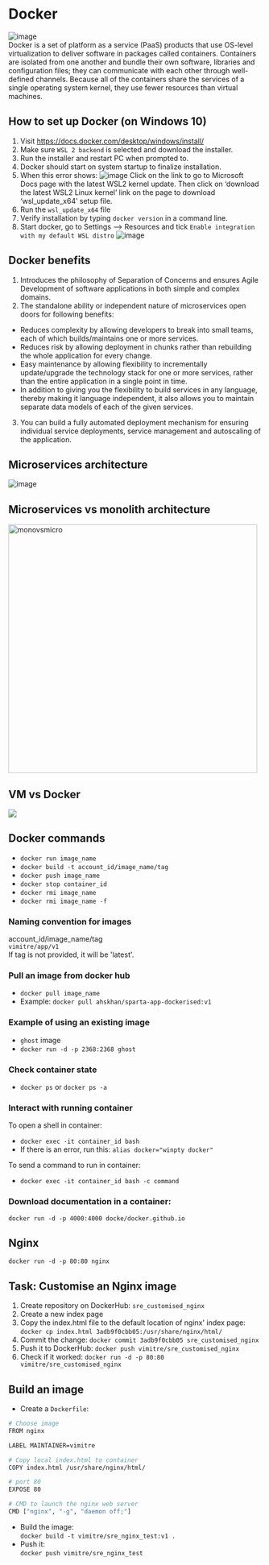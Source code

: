 # Docker
![image](https://user-images.githubusercontent.com/88156993/135049338-c479364d-10d6-4d84-91f6-a8ccf8757c73.png)
<br>
Docker is a set of platform as a service (PaaS) products that use OS-level virtualization to deliver software in packages called containers. Containers are isolated from one another and bundle their own software, libraries and configuration files; they can communicate with each other through well-defined channels. Because all of the containers share the services of a single operating system kernel, they use fewer resources than virtual machines.
## How to set up Docker (on Windows 10)
1. Visit https://docs.docker.com/desktop/windows/install/
2. Make sure `WSL 2 backend` is selected and download the installer.
3. Run the installer and restart PC when prompted to.
4. Docker should start on system startup to finalize installation. 
5. When this error shows:
![image](https://user-images.githubusercontent.com/88156993/135050408-6afcb6f2-3303-40d9-95c2-ff898783f939.png)
Click on the link to go to Microsoft Docs page with the latest WSL2 kernel update. Then click on ‘download the latest WSL2 Linux kernel’ link on the page to download ‘wsl_update_x64’ setup file.
6. Run the `wsl_update_x64` file
7. Verify installation by typing `docker version` in a command line.
8. Start docker, go to Settings --> Resources and tick `Enable integration with my default WSL distro`
![image](https://user-images.githubusercontent.com/88156993/135050987-a5bba51c-ead1-4f9a-ac1f-84c2b8fc07f2.png)

## Docker benefits 
1. Introduces the philosophy of Separation of Concerns and ensures Agile Development of software applications in both simple and complex domains.
2. The standalone ability or independent nature of microservices open doors for following benefits:
- Reduces complexity by allowing developers to break into small teams, each of which builds/maintains one or more services.
- Reduces risk by allowing deployment in chunks rather than rebuilding the whole application for every change.
- Easy maintenance by allowing flexibility to incrementally update/upgrade the technology stack for one or more services, rather than the entire application in a single point in time.
- In addition to giving you the flexibility to build services in any language, thereby making it language independent, it also allows you to maintain separate data models of each of the given services.
3. You can build a fully automated deployment mechanism for ensuring individual service deployments, service management and autoscaling of the application.
## Microservices architecture 
![image](https://user-images.githubusercontent.com/88156993/135049227-4af3559f-ca21-46c1-91fb-a18bb17c6e04.png)

## Microservices vs monolith architecture 
<img width="494" alt="monovsmicro" src="https://user-images.githubusercontent.com/88156993/135048402-7c7be67d-8018-4717-a7bd-3da3718a5723.png">

## VM vs Docker

<img src="https://user-images.githubusercontent.com/88156993/135048936-d711e9d9-7bc8-46ad-b582-98c84c3a9e06.png">

## Docker commands

- `docker run image_name`
- `docker build -t account_id/image_name/tag`
- `docker push image_name`
- `docker stop container_id`
- `docker rmi image_name`
- `docker rmi image_name -f`

### Naming convention for images
account_id/image_name/tag<br>
`vimitre/app/v1`<br>
If tag is not provided, it will be 'latest'.

### Pull an image from docker hub
- `docker pull image_name`
- Example: `docker pull ahskhan/sparta-app-dockerised:v1`

### Example of using an existing image
- `ghost` image
- `docker run -d -p 2368:2368 ghost`

### Check container state
- `docker ps` or `docker ps -a`

### Interact with running container
To open a shell in container:
- `docker exec -it container_id bash`
- If there is an error, run this: `alias docker="winpty docker"` <br>

To send a command to run in container:
- `docker exec -it container_id bash -c command`

### Download documentation in a container:
`docker run -d -p 4000:4000 docke/docker.github.io`

## Nginx
`docker run -d -p 80:80 nginx`
## Task: Customise an Nginx image
1. Create repository on DockerHub: `sre_customised_nginx`
2. Create a new index page
3. Copy the index.html file to the default location of nginx' index page:
`docker cp index.html 3adb9f0cbb05:/usr/share/nginx/html/`
4. Commit the change:
`docker commit 3adb9f0cbb05 sre_customised_nginx`
5. Push it to DockerHub:
`docker push vimitre/sre_customised_nginx`
6. Check if it worked:
`docker run -d -p 80:80 vimitre/sre_customised_nginx`

## Build an image
- Create a `Dockerfile`:<br>
``` bash
# Choose image
FROM nginx

LABEL MAINTAINER=vimitre

# Copy local index.html to container
COPY index.html /usr/share/nginx/html/

# port 80
EXPOSE 80

# CMD to launch the nginx web server
CMD ["nginx", "-g", "daemon off;"]
```
- Build the image:<br>
`docker build -t vimitre/sre_nginx_test:v1 .`
- Push it:<br>
`docker push vimitre/sre_nginx_test`